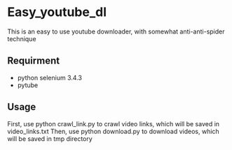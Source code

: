 # Easy_youtube_dl
This is an easy to use youtube downloader, with somewhat anti-anti-spider technique

## Requirment
* python selenium 3.4.3
* pytube

## Usage
First, use python crawl_link.py to crawl video links, which will be saved in video_links.txt
Then, use python download.py to download videos, which will be saved in tmp directory
